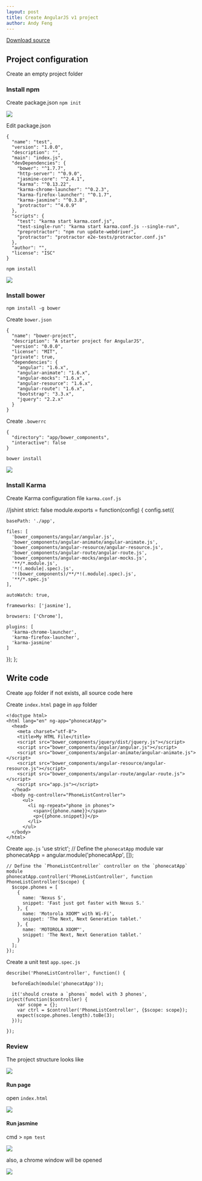 ```yaml
---
layout: post
title: Create AngularJS v1 project
author: Andy Feng
---
```


[Download source](/download/angular1-demo.zip)

## Project configuration ##

Create an empty project folder

### Install npm ###

Create package.json `npm init`

![](/images/posts/20171220-npm-init.png)

Edit package.json

	{
	  "name": "test",
	  "version": "1.0.0",
	  "description": "",
	  "main": "index.js",
	  "devDependencies": {
	    "bower": "^1.7.7",
	    "http-server": "^0.9.0",
	    "jasmine-core": "^2.4.1",
	    "karma": "^0.13.22",
	    "karma-chrome-launcher": "^0.2.3",
	    "karma-firefox-launcher": "^0.1.7",
	    "karma-jasmine": "^0.3.8",
	    "protractor": "^4.0.9"
	  },
	  "scripts": {
	    "test": "karma start karma.conf.js",
	    "test-single-run": "karma start karma.conf.js --single-run",
	    "preprotractor": "npm run update-webdriver",
	    "protractor": "protractor e2e-tests/protractor.conf.js"
	  },
	  "author": "",
	  "license": "ISC"
	}

`npm install`

![](/images/posts/20171220-npm-install.png)

### Install bower ###
`npm install -g bower`

Create `bower.json`

	{
	  "name": "bower-project",
	  "description": "A starter project for AngularJS",
	  "version": "0.0.0",
	  "license": "MIT",
	  "private": true,
	  "dependencies": {
	    "angular": "1.6.x",
	    "angular-animate": "1.6.x",
	    "angular-mocks": "1.6.x",
	    "angular-resource": "1.6.x",
	    "angular-route": "1.6.x",
	    "bootstrap": "3.3.x",
	    "jquery": "2.2.x"
	  }
	}

Create `.bowerrc`
	
	{
	  "directory": "app/bower_components",
	  "interactive": false
	}

`bower install`

![](/images/posts/20171220-npm-install.png)

### Install Karma ###
Create Karma configuration file `karma.conf.js`

//jshint strict: false
module.exports = function(config) {
  config.set({

    basePath: './app',

    files: [
      'bower_components/angular/angular.js',
      'bower_components/angular-animate/angular-animate.js',
      'bower_components/angular-resource/angular-resource.js',
      'bower_components/angular-route/angular-route.js',
      'bower_components/angular-mocks/angular-mocks.js',
      '**/*.module.js',
      '*!(.module|.spec).js',
      '!(bower_components)/**/*!(.module|.spec).js',
      '**/*.spec.js'
    ],

    autoWatch: true,

    frameworks: ['jasmine'],

    browsers: ['Chrome'],

    plugins: [
      'karma-chrome-launcher',
      'karma-firefox-launcher',
      'karma-jasmine'
    ]

  });
};

## Write code ##

Create `app` folder if not exists, all source code here

Create `index.html` page in `app` folder

	<!doctype html>
	<html lang="en" ng-app="phonecatApp">
	  <head>
	    <meta charset="utf-8">
	    <title>My HTML File</title>
	    <script src="bower_components/jquery/dist/jquery.js"></script>
	    <script src="bower_components/angular/angular.js"></script>
	    <script src="bower_components/angular-animate/angular-animate.js"></script>
	    <script src="bower_components/angular-resource/angular-resource.js"></script>
	    <script src="bower_components/angular-route/angular-route.js"></script>
	    <script src="app.js"></script>
	  </head>
	  <body ng-controller="PhoneListController">
	      <ul>
	        <li ng-repeat="phone in phones">
	          <span>{{phone.name}}</span>
	          <p>{{phone.snippet}}</p>
	        </li>
	      </ul>
	  </body>
	</html>

Create `app.js`
	'use strict';
	// Define the `phonecatApp` module
	var phonecatApp = angular.module('phonecatApp', []);
	
	// Define the `PhoneListController` controller on the `phonecatApp` module
	phonecatApp.controller('PhoneListController', function PhoneListController($scope) {
	  $scope.phones = [
	    {
	      name: 'Nexus S',
	      snippet: 'Fast just got faster with Nexus S.'
	    }, {
	      name: 'Motorola XOOM™ with Wi-Fi',
	      snippet: 'The Next, Next Generation tablet.'
	    }, {
	      name: 'MOTOROLA XOOM™',
	      snippet: 'The Next, Next Generation tablet.'
	    }
	  ];
	});

Create a unit test `app.spec.js`

	describe('PhoneListController', function() {
	
	  beforeEach(module('phonecatApp'));
	
	  it('should create a `phones` model with 3 phones', inject(function($controller) {
	    var scope = {};
	    var ctrl = $controller('PhoneListController', {$scope: scope});
	    expect(scope.phones.length).toBe(3);
	  }));
	
	});

### Review ###
The project structure looks like

![](/images/posts/20171220-project-structure.png)

#### Run page ####
open `index.html`

![](/images/posts/20171220-index.html.png)

#### Run jasmine ####
cmd > `npm test`

![](/images/posts/20171220-jasmine.png)

also, a chrome window will be opened

![](/images/posts/20171220-jasmine-chrome.png)
